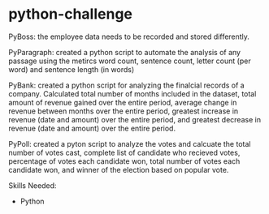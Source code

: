 # python-challenge

PyBoss: the employee data needs to be recorded and stored differently. 

PyParagraph: created a python script to automate the analysis of any passage using the metircs word count, sentence count, letter count (per word) and sentence length (in words)

PyBank: created a python script for analyzing the finalcial records of a company. Calculated total number of months included in the dataset, total amount of revenue gained over the entire period, average change in revenue between months over the entire period, greatest increase in revenue (date and amount) over the entire period, and greatest decrease in revenue (date and amount) over the entire period.

PyPoll: created a pyton script to analyze the votes and calcuate the total number of votes cast, complete list of candidate who recieved votes, percentage of votes each candidate won, total number of votes each candidate won, and winner of the election based on popular vote. 

Skills Needed: 
- Python
